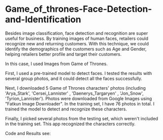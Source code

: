 # Game_of_thrones-Face-Detection-and-Identification

Besides image classification, face detection and recognition are super useful for business. By training images of human faces, retailers could recognize new and returning customers. With this technique, we could identify the demographics of the customers such as Age and Gender, helping retailers better profile and target their customers.

In this case, I used Images from Game of Thrones. 

First, I used a pre-trained model to detect faces. I tested the results with several group photos, and it could detect all the faces successfully.

Next, I downloaded 5 Game of Thrones characters' photos (including 'Arya_Stark', 'Cersei_Lannister' , 'Daenerys_Targaryen' , 'Jon_Snow',  'Tyrion_Lannister'). Photos were downloaded from Google Images using "Fatkun Image Downloader". In the training set, I have 76 photos in total. I trained the model to detect and recognize these characters.

Finally, I picked several photos from the testing set, which weren't included in the training set. This app recognized the characters correctly.

Code and Results see: 